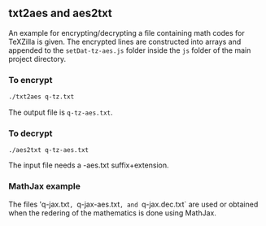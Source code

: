 ## txt2aes and aes2txt
An example for encrypting/decrypting a file containing math codes for TeXZilla is given.  The encrypted lines are constructed into arrays and appended to the `setDat-tz-aes.js` folder inside the `js` folder of the main project directory.

### To encrypt
```bash
./txt2aes q-tz.txt
```
The output file is `q-tz-aes.txt`.

### To decrypt
```
./aes2txt q-tz-aes.txt
```

The input file needs a -aes.txt suffix+extension.

### MathJax example
The files 'q-jax.txt`, `q-jax-aes.txt`, and `q-jax.dec.txt` are used or obtained when the redering of the mathematics is done using MathJax.